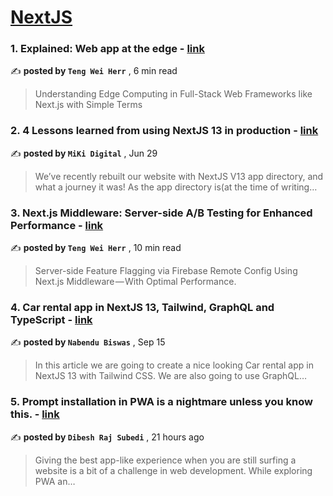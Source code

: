
<h1><a href=https://medium.com/tag/nextjs/recommended target="_blank" rel="noopener noreferrer">NextJS</a></h1>
<h3>1. Explained: Web app at the edge - <a href=https://medium.com/gitconnected/explained-web-app-at-the-edge-fb391985a0a5?source=tag_recommended_feed---------0-107----------nextjs----------6326bee6_2965_4df7_8423_e2101d279a4c------- target="_blank" rel="noopener noreferrer">link</a></h3>

✍️ **posted by `Teng Wei Herr`** <date> , 6 min read</date>

<blockquote>Understanding Edge Computing in Full-Stack Web Frameworks like Next.js with Simple Terms</blockquote>

<h3>2. 4 Lessons learned from using NextJS 13 in production - <a href=https://medium.com/@miki.digital/4-lessons-learned-from-using-nextjs-13-in-production-3c1176b97d07?source=tag_recommended_feed---------1-85----------nextjs----------6326bee6_2965_4df7_8423_e2101d279a4c------- target="_blank" rel="noopener noreferrer">link</a></h3>

✍️ **posted by `MiKi Digital`** <date> , Jun 29</date>

<blockquote>We’ve recently rebuilt our website with NextJS V13 app directory, and what a journey it was! As the app directory is(at the time of writing…</blockquote>

<h3>3. Next.js Middleware: Server-side A/B Testing for Enhanced Performance - <a href=https://medium.com/gitconnected/next-js-middleware-server-side-a-b-testing-for-enhanced-performance-f13ed0aa0b40?source=tag_recommended_feed---------2-107----------nextjs----------6326bee6_2965_4df7_8423_e2101d279a4c------- target="_blank" rel="noopener noreferrer">link</a></h3>

✍️ **posted by `Teng Wei Herr`** <date> , 10 min read</date>

<blockquote>Server-side Feature Flagging via Firebase Remote Config Using Next.js Middleware — With Optimal Performance.</blockquote>

<h3>4. Car rental app in NextJS 13, Tailwind, GraphQL and TypeScript - <a href=https://medium.com/@nabendu82/car-rental-app-in-nextjs-13-tailwind-graphql-and-typescript-ad00478b9d2b?source=tag_recommended_feed---------3-85----------nextjs----------6326bee6_2965_4df7_8423_e2101d279a4c------- target="_blank" rel="noopener noreferrer">link</a></h3>

✍️ **posted by `Nabendu Biswas`** <date> , Sep 15</date>

<blockquote>In this article we are going to create a nice looking Car rental app in NextJS 13 with Tailwind CSS. We are also going to use GraphQL…</blockquote>

<h3>5. Prompt installation in PWA is a nightmare unless you know this. - <a href=https://medium.com/wesionary-team/prompt-installation-in-pwa-is-a-nightmare-unless-you-know-this-36cb0005e2b2?source=tag_recommended_feed---------4-84----------nextjs----------6326bee6_2965_4df7_8423_e2101d279a4c------- target="_blank" rel="noopener noreferrer">link</a></h3>

✍️ **posted by `Dibesh Raj Subedi`** <date> , 21 hours ago</date>

<blockquote>Giving the best app-like experience when you are still surfing a website is a bit of a challenge in web development. While exploring PWA an…</blockquote>

